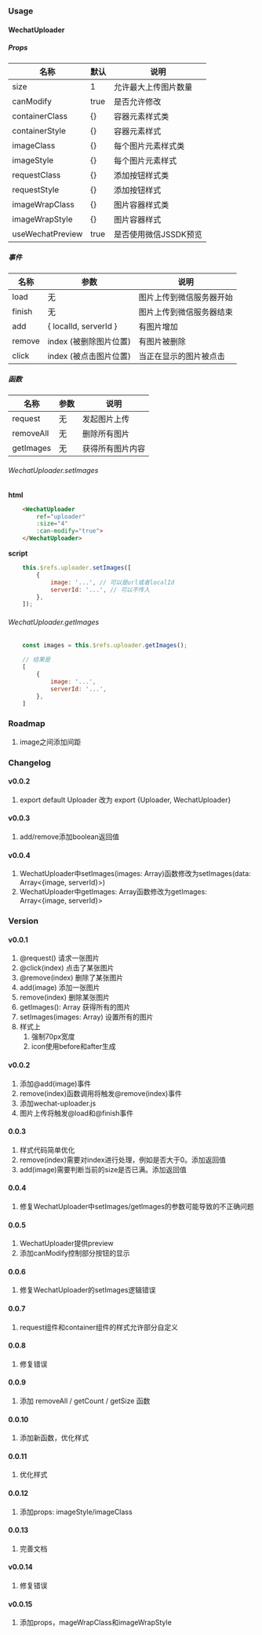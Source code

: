 ### Usage

#### WechatUploader

##### Props

|名称|默认|说明|
|---|---|---|
|size|1|允许最大上传图片数量|
|canModify|true|是否允许修改|
|containerClass|\{\}|容器元素样式类|
|containerStyle|\{\}|容器元素样式|
|imageClass|\{\}|每个图片元素样式类|
|imageStyle|\{\}|每个图片元素样式|
|requestClass|\{\}|添加按钮样式类|
|requestStyle|\{\}|添加按钮样式|
|imageWrapClass|\{\}|图片容器样式类|
|imageWrapStyle|\{\}|图片容器样式|
|useWechatPreview|true|是否使用微信JSSDK预览|

##### 事件

|名称|参数|说明|
|---|---|---|
|load|无|图片上传到微信服务器开始|
|finish|无|图片上传到微信服务器结束|
|add| \{ localId, serverId \} |有图片增加|
|remove|index (被删除图片位置)|有图片被删除|
|click|index (被点击图片位置)|当正在显示的图片被点击|

##### 函数

|名称|参数|说明|
|---|---|---|
|request|无|发起图片上传|
|removeAll|无|删除所有图片|
|getImages|无|获得所有图片内容|

###### WechatUploader.setImages

__html__

```html
	<WechatUploader
		ref="uploader"
		:size="4"
		:can-modify="true">
	</WechatUploader>
```

__script__

```javascript
	this.$refs.uploader.setImages([
		{
			image: '...', // 可以是url或者localId
			serverId: '...', // 可以不传入
		},
	]);
```

###### WechatUploader.getImages

```javascript
	const images = this.$refs.uploader.getImages();

	// 结果是
	[
		{
			image: '...',
			serverId: '...',
		},
	]
```

### Roadmap

1. image之间添加间距

### Changelog

#### v0.0.2

1. export default Uploader 改为 export {Uploader, WechatUploader}

#### v0.0.3

1. add/remove添加boolean返回值

#### v0.0.4

1. WechatUploader中setImages(images: Array<image>)函数修改为setImages(data: Array<{image, serverId}>)
2. WechatUploader中getImages: Array<image>函数修改为getImages: Array<{image, serverId}>

### Version

#### v0.0.1

1. @request() 请求一张图片
1. @click(index) 点击了某张图片
1. @remove(index) 删除了某张图片
1. add(image) 添加一张图片
1. remove(index) 删除某张图片
1. getImages(): Array<image> 获得所有的图片
1. setImages(images: Array<image>) 设置所有的图片
1. 样式上
	1. 强制70px宽度
	1. icon使用before和after生成

#### v0.0.2

1. 添加@add(image)事件
1. remove(index)函数调用将触发@remove(index)事件
1. 添加wechat-uploader.js
1. 图片上传将触发@load和@finish事件

#### 0.0.3

1. 样式代码简单优化
1. remove(index)需要对index进行处理，例如是否大于0。添加返回值
1. add(image)需要判断当前的size是否已满。添加返回值

#### 0.0.4

1. 修复WechatUploader中setImages/getImages的参数可能导致的不正确问题

#### 0.0.5

1. WechatUploader提供preview
1. 添加canModify控制部分按钮的显示

#### 0.0.6

1. 修复WechatUploader的setImages逻辑错误

#### 0.0.7

1. request组件和container组件的样式允许部分自定义

#### 0.0.8

1. 修复错误

#### 0.0.9

1. 添加 removeAll / getCount / getSize 函数

#### 0.0.10

1. 添加新函数，优化样式

#### 0.0.11

1. 优化样式

#### 0.0.12

1. 添加props: imageStyle/imageClass

#### 0.0.13

1. 完善文档

#### v0.0.14

1. 修复错误

#### v0.0.15

1. 添加props，mageWrapClass和imageWrapStyle